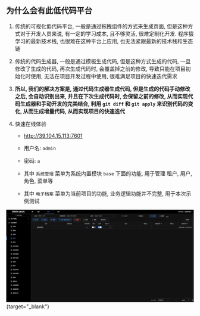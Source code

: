 ## 为什么会有此低代码平台
  
1. 传统的可视化低代码平台, 一般是通过拖拽组件的方式来生成页面, 但是这种方式对于开发人员来说, 有一定的学习成本, 且不够灵活, 很难定制化开发. 程序猿学习的最新技术栈, 也很难在这种平台上应用, 也无法紧跟最新的技术栈和生态链

2. 传统的代码生成器, 一般是通过模板生成代码, 但是这种方式生成的代码, 一旦修改了生成的代码, 再次生成代码时, 会覆盖掉之前的修改, 导致只能在项目初始化时使用, 无法在项目开发过程中使用, 很难满足项目的快速迭代需求

3. **所以, 我们的解决方案是, 通过代码生成器生成代码, 但是生成的代码手动修改之后, 会自动识别出来, 并且在下次生成代码时, 会保留之前的修改, 从而实现代码生成器和手动开发的完美结合, 利用 `git diff` 和 `git apply` 来识别代码的变化, 从而生成增量代码, 从而实现项目的快速迭代**

4. 快速在线体验
    - http://39.104.15.113:7601
    - 用户名: `admin`
    - 密码: `a`
    
    - 其中 `系统管理` 菜单为系统内置模块 `base` 下面的功能, 用于管理 租户, 用户, 角色, 菜单等
    
    - 其中 `电子档案` 菜单为当前项目的功能, 业务逻辑功能并不完整, 用于本次示例测试

[![introduce1](/img/introduce1.jpg)](/img/introduce1.jpg){target="_blank"}
